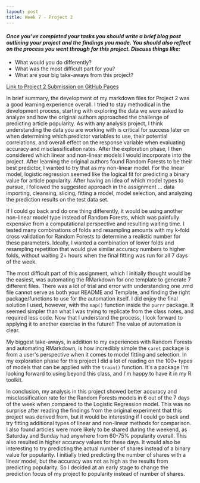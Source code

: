 ```yaml
---
layout: post
title: Week 7 - Project 2
---
```


#### _Once you’ve completed your tasks you should write a brief blog post outlining your project and the findings you made. You should also reflect on the process you went through for this project. Discuss things like:_
- What would you do differently?  
- What was the most difficult part for you?  
- What are your big take-aways from this project?  

[Link to Project 2 Submission on GitHub Pages](https://bsugg.github.io/Project2/)  

In brief summary, the development of my markdown files for Project 2 was a good learning experience overall. I tried to stay methodical in the development process, starting with exploring the data we were asked to analyze and how the original authors approached the challenge of predicting article popularity. As with any analysis project, I think understanding the data you are working with is critical for success later on when determining which predictor variables to use, their potential correlations, and overall effect on the response variable when evaluating accuracy and misclassification rates. After the exploration phase, I then considered which linear and non-linear models I would incorporate into the project. After learning the original authors found Random Forests to be their best predictor, I wanted to try that as my non-linear model. For the linear model, logistic regression seemed like the logical fit for predicting a binary value for article popularity. After having an idea of which model types to pursue, I followed the suggested approach in the assignment ... data importing, cleansing, slicing, fitting a model, model selection, and analyzing the prediction results on the test data set.  

If I could go back and do one thing differently, it would be using another non-linear model type instead of Random Forests, which was painfully expensive from a computational perspective and resulting waiting time. I tested many combinations of folds and resampling amounts with my k-fold cross validation for Random Forests to determine a realistic number for these parameters. Ideally, I wanted a combination of lower folds and resampling repetition that would give similar accuracy numbers to higher folds, without waiting 2+ hours when the final fitting was run for all 7 days of the week.  

The most difficult part of this assignment, which I initially thought would be the easiest, was automating the RMarkdown for one template to generate 7 different files. There was a lot of trial and error with understanding one .rmd file cannot serve as both your README and Template, and finding the right package/functions to use for the automation itself. I did enjoy the final solution I used, however, with the `map()` function inside the `purrr` package. It seemed simpler than what I was trying to replicate from the class notes, and required less code. Now that I understand the process, I look forward to applying it to another exercise in the future!! The value of automation is clear.  

My biggest take-aways, in addition to my experiences with Random Forests and automating RMarkdown, is how incredibly simple the `caret` package is from a user's perspective when it comes to model fitting and selection. In my exploration phase for this project I did a lot of reading on the 100+ types of models that can be applied with the `train()` function. It's a package I'm looking forward to using beyond this class, and I'm happy to have it in my R toolkit.  

In conclusion, my analysis in this project showed better accuracy and misclassification rate for the Random Forests models in 6 out of the 7 days of the week when compared to the Logistic Regression model. This was no surprise after reading the findings from the original experiment that this project was derived from, but it would be interesting if I could go back and try fitting additional types of linear and non-linear methods for comparison. I also found articles were more likely to be shared during the weekend, as Saturday and Sunday had anywhere from 60-75% popularity overall. This also resulted in higher accuracy values for these days. It would also be interesting to try predicting the actual number of shares instead of a binary value for popularity. I initially tried predicting the number of shares with a linear model, but the accuracy was not as high as the results from predicting popularity. So I decided at an early stage to change the prediction focus of my project to popularity instead of number of shares.  
